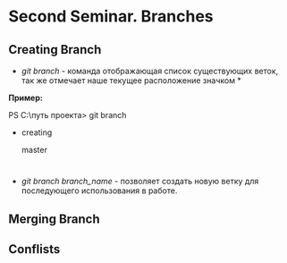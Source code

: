 # Second Seminar. Branches

## Creating Branch

* *git branch* - команда отображающая список существующих веток, так же отмечает наше текущее расположение значком * 

**Пример:**

PS C:\путь проекта> git branch
* creating

  master


#
* *git branch branch_name* -  позволяет создать новую ветку для последующего использования в работе. 


## Merging Branch

## Conflists

